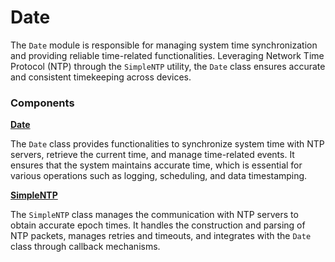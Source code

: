 # Date

The `Date` module is responsible for managing system time synchronization and providing reliable time-related functionalities. Leveraging Network Time Protocol (NTP) through the `SimpleNTP` utility, the `Date` class ensures accurate and consistent timekeeping across devices.

### Components

[**Date**](date.md)

The `Date` class provides functionalities to synchronize system time with NTP servers, retrieve the current time, and manage time-related events. It ensures that the system maintains accurate time, which is essential for various operations such as logging, scheduling, and data timestamping.

[**SimpleNTP**](simplentp.md)

The `SimpleNTP` class manages the communication with NTP servers to obtain accurate epoch times. It handles the construction and parsing of NTP packets, manages retries and timeouts, and integrates with the `Date` class through callback mechanisms.
